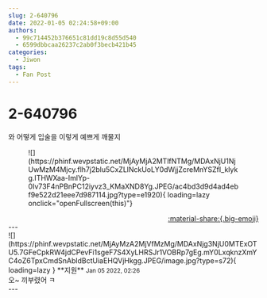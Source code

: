 ```yaml
---
slug: 2-640796
date: 2022-01-05 02:24:58+09:00
authors:
  - 99c714452b376651c81dd19c8d55d540
  - 6599dbbcaa26237c2ab0f3becb421b45
categories:
  - Jiwon
tags:
  - Fan Post
---
```


# 2-640796

<div class="post-container" markdown="1">
<div class="content-container md-sidebar__scrollwrap" markdown="1">

와 어떻게 입술을 이렇게 예쁘게 깨물지
<figure markdown="1">
![](https://phinf.wevpstatic.net/MjAyMjA2MTlfNTMg/MDAxNjU1NjUwMzM4Mjcy.flh7j2blu5CxZLlNckUoLY0dWjjZcreMnYSZfI_klykg.ITHWXaa-ImlYp-0Iv73F4nPBnPC12iyvz3_KMaXND8Yg.JPEG/ac4bd3d9d4ad4ebf9e522d21eee7d987114.jpg?type=e1920){ loading=lazy onclick="openFullscreen(this)"}
</figure>


</div>
</div>

<div style="text-align: right;" markdown="1">
<a href="https://weverse.io/fromis9/fanpost/2-640796" style="text-align: right;">:material-share:{.big-emoji}</a>
</div>
---

<div class="comments-container md-sidebar__scrollwrap" markdown="1">
<div class="comment" markdown="1">
<div class='id-container' markdown="1">
![](https://phinf.wevpstatic.net/MjAyMzA2MjVfMzMg/MDAxNjg3NjU0MTExOTU5.7GFeCpkRW4jdCPevFi1sgeF7S4XyLHRSJr1VOBRp7gEg.mY0LxqknzXmYC4oZ6TpxCmdSnAbldBctUiaEHQVjHkgg.JPEG/image.jpg?type=s72){ loading=lazy }
**<span class="artist">지원</span>** <small>Jan 05 2022, 02:26</small><br>
</div>
<div class='comment-body' markdown="1">
오~ 끼부렸어 ㅋ
</div>
</div>
</div>
---
